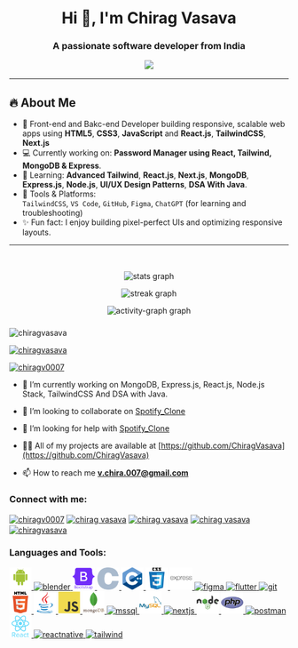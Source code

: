 <h1 align="center">Hi 👋, I'm Chirag Vasava</h1>
<h3 align="center">A passionate software developer from India</h3>

<p align="center">
  <img src="https://camo.githubusercontent.com/7cab7453b50c32be4c3605a42cb5e509644666999796555e759d06a9facf6b4a/68747470733a2f2f63646e2e6472696262626c652e636f6d2f75736572732f323133313939332f73637265656e73686f74732f343934383733362f74686f75676874776f726b732d6769665f6472696262626c652e676966" height="200" />
</p>

---
## 🔥 About Me

- 🎯 Front-end and Bakc-end Developer building responsive, scalable web apps using **HTML5**, **CSS3**,  **JavaScript** and **React.js**, **TailwindCSS**, **Next.js** 
- 💻 Currently working on: **Password Manager using React, Tailwind, MongoDB & Express**.
- 🧠 Learning: **Advanced Tailwind**, **React.js**, **Next.js**, **MongoDB**, **Express.js**, **Node.js**, **UI/UX Design Patterns**, **DSA With Java**.
- 🚀 Tools & Platforms:  
  `TailwindCSS`, `VS Code`, `GitHub`, `Figma`, `ChatGPT` (for learning and troubleshooting)
- ✨ Fun fact: I enjoy building pixel-perfect UIs and optimizing responsive layouts.

---

<div align="center"><br>
  
  <img align="center" src="https://github-readme-stats.vercel.app/api?username=chiragvasava&hide_title=false&hide_rank=false&show_icons=false&include_all_commits=true&count_private=true&disable_animations=false&theme=react&locale=en&hide_border=false" height="150" alt="stats graph"  /><br>
  
  <img src="https://streak-stats.demolab.com?user=chiragvasava&locale=en&mode=daily&theme=react&hide_border=false&border_radius=5&date_format=M%20j%5B,%20Y%5D" height="150" alt="streak graph"  /><br>

  <!-- <img src="https://github-readme-stats.vercel.app/api/top-langs?username=chiragvasava&locale=en&hide_title=false&layout=compact&card_width=320&langs_count=5&theme=react&hide_border=false" height="150" alt="languages graph"/><br> -->
  
  <img src="https://github-readme-activity-graph.vercel.app/graph?username=chiragvasava&hide_border=false&theme=react" height="150" alt="activity-graph graph"  /><br>
</div>

###

<p align="left"> <img src="https://komarev.com/ghpvc/?username=chiragvasava&label=Profile%20views&color=0e75b6&style=flat" alt="chiragvasava" /> </p>

<p align="left"> <a href="https://github.com/ryo-ma/github-profile-trophy"><img src="https://github-profile-trophy.vercel.app/?username=chiragvasava" alt="chiragvasava" /></a> </p>

<p align="left"> <a href="https://twitter.com/chiragv0007" target="blank"><img src="https://img.shields.io/twitter/follow/chiragv0007?logo=twitter&style=for-the-badge" alt="chiragv0007" /></a> </p>

- 🔭 I’m currently working on MongoDB, Express.js, React.js, Node.js Stack, TailwindCSS And DSA with Java.

- 👯 I’m looking to collaborate on [Spotify_Clone](https://github.com/ChiragVasava/Spotify_Clonne.git)

- 🤝 I’m looking for help with [Spotify_Clone](https://github.com/ChiragVasava/Spotify_Clonne.git)

- 👨‍💻 All of my projects are available at [https://github.com/ChiragVasava](https://github.com/ChiragVasava)

- 📫 How to reach me **v.chira.007@gmail.com**

<h3 align="left">Connect with me:</h3>
<p align="left">
<a href="https://x.com/chiragv0007" target="blank"><img align="center" src="https://raw.githubusercontent.com/rahuldkjain/github-profile-readme-generator/master/src/images/icons/Social/twitter.svg" alt="chiragv0007" height="30" width="40" /></a>
<a href="https://www.linkedin.com/in/chirag-vasava-050784273/" target="blank"><img align="center" src="https://raw.githubusercontent.com/rahuldkjain/github-profile-readme-generator/master/src/images/icons/Social/linked-in-alt.svg" alt="chirag vasava" height="30" width="40" /></a>
<a href="https://fb.com/chirag vasava" target="blank"><img align="center" src="https://raw.githubusercontent.com/rahuldkjain/github-profile-readme-generator/master/src/images/icons/Social/facebook.svg" alt="chirag vasava" height="30" width="40" /></a>
<a href="https://www.instagram.com/ll.c_h_i_r_a_g_007.ll?utm_source=ig_web_button_share_sheet&igsh=ZDNlZDc0MzIxNw==" target="blank"><img align="center" src="https://raw.githubusercontent.com/rahuldkjain/github-profile-readme-generator/master/src/images/icons/Social/instagram.svg" alt="chirag vasava" height="30" width="40" /></a>
<a href="https://leetcode.com/ChiragVasava/" target="blank"><img align="center" src="https://raw.githubusercontent.com/rahuldkjain/github-profile-readme-generator/master/src/images/icons/Social/leet-code.svg" alt="chiragvasava" height="30" width="40" /></a>
</p>

<h3 align="left">Languages and Tools:</h3>
<p align="left"> <a href="https://developer.android.com" target="_blank" rel="noreferrer"> 
  <img src="https://raw.githubusercontent.com/devicons/devicon/master/icons/android/android-original-wordmark.svg" alt="android" width="40" height="40"/> </a> <a href="https://www.blender.org/" target="_blank" rel="noreferrer"> 
  <img src="https://download.blender.org/branding/community/blender_community_badge_white.svg" alt="blender" width="40" height="40"/> </a> <a href="https://getbootstrap.com" target="_blank" rel="noreferrer"> 
  <img src="https://raw.githubusercontent.com/devicons/devicon/master/icons/bootstrap/bootstrap-plain-wordmark.svg" alt="bootstrap" width="40" height="40"/> </a> <a href="https://www.cprogramming.com/" target="_blank" rel="noreferrer"> 
  <img src="https://raw.githubusercontent.com/devicons/devicon/master/icons/c/c-original.svg" alt="c" width="40" height="40"/> </a> <a href="https://www.w3schools.com/cpp/" target="_blank" rel="noreferrer">
  <img src="https://raw.githubusercontent.com/devicons/devicon/master/icons/cplusplus/cplusplus-original.svg" alt="cplusplus" width="40" height="40"/> </a> <a href="https://www.w3schools.com/css/" target="_blank" rel="noreferrer"> 
  <img src="https://raw.githubusercontent.com/devicons/devicon/master/icons/css3/css3-original-wordmark.svg" alt="css3" width="40" height="40"/> </a> <a href="https://expressjs.com" target="_blank" rel="noreferrer"> 
  <img src="https://raw.githubusercontent.com/devicons/devicon/master/icons/express/express-original-wordmark.svg" alt="express" width="40" height="40"/> </a> <a href="https://www.figma.com/" target="_blank" rel="noreferrer"> 
  <img src="https://www.vectorlogo.zone/logos/figma/figma-icon.svg" alt="figma" width="40" height="40"/> </a> <a href="https://flutter.dev" target="_blank" rel="noreferrer"> 
  <img src="https://www.vectorlogo.zone/logos/flutterio/flutterio-icon.svg" alt="flutter" width="40" height="40"/> </a> <a href="https://git-scm.com/" target="_blank" rel="noreferrer">
  <img src="https://www.vectorlogo.zone/logos/git-scm/git-scm-icon.svg" alt="git" width="40" height="40"/> </a> <a href="https://www.w3.org/html/" target="_blank" rel="noreferrer"> 
  <img src="https://raw.githubusercontent.com/devicons/devicon/master/icons/html5/html5-original-wordmark.svg" alt="html5" width="40" height="40"/> </a> <a href="https://www.java.com" target="_blank" rel="noreferrer"> 
  <img src="https://raw.githubusercontent.com/devicons/devicon/master/icons/java/java-original.svg" alt="java" width="40" height="40"/> </a> <a href="https://developer.mozilla.org/en-US/docs/Web/JavaScript" target="_blank" rel="noreferrer"> 
  <img src="https://raw.githubusercontent.com/devicons/devicon/master/icons/javascript/javascript-original.svg" alt="javascript" width="40" height="40"/> </a> <a href="https://www.mongodb.com/" target="_blank" rel="noreferrer"> 
  <img src="https://raw.githubusercontent.com/devicons/devicon/master/icons/mongodb/mongodb-original-wordmark.svg" alt="mongodb" width="40" height="40"/> </a> <a href="https://www.microsoft.com/en-us/sql-server" target="_blank" rel="noreferrer"> 
  <img src="https://www.svgrepo.com/show/303229/microsoft-sql-server-logo.svg" alt="mssql" width="40" height="40"/> </a> <a href="https://www.mysql.com/" target="_blank" rel="noreferrer"> 
  <img src="https://raw.githubusercontent.com/devicons/devicon/master/icons/mysql/mysql-original-wordmark.svg" alt="mysql" width="40" height="40"/> </a> <a href="https://nextjs.org/" target="_blank" rel="noreferrer"> 
  <img src="https://cdn.worldvectorlogo.com/logos/nextjs-2.svg" alt="nextjs" width="40" height="40"/> </a> <a href="https://nodejs.org" target="_blank" rel="noreferrer"> 
  <img src="https://raw.githubusercontent.com/devicons/devicon/master/icons/nodejs/nodejs-original-wordmark.svg" alt="nodejs" width="40" height="40"/> </a> <a href="https://www.php.net" target="_blank" rel="noreferrer"> 
  <img src="https://raw.githubusercontent.com/devicons/devicon/master/icons/php/php-original.svg" alt="php" width="40" height="40"/> </a> <a href="https://postman.com" target="_blank" rel="noreferrer"> <img src="https://www.vectorlogo.zone/logos/getpostman/getpostman-icon.svg" alt="postman" width="40" height="40"/> </a> <a href="https://reactjs.org/" target="_blank" rel="noreferrer"> 
  <img src="https://raw.githubusercontent.com/devicons/devicon/master/icons/react/react-original-wordmark.svg" alt="react" width="40" height="40"/> </a> <a href="https://reactnative.dev/" target="_blank" rel="noreferrer"> 
  <img src="https://reactnative.dev/img/header_logo.svg" alt="reactnative" width="40" height="40"/> </a> <a href="https://tailwindcss.com/" target="_blank" rel="noreferrer"> <img src="https://www.vectorlogo.zone/logos/tailwindcss/tailwindcss-icon.svg" alt="tailwind" width="40" height="40"/> </a> </p>
